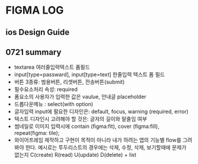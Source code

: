 # FIGMA LOG
## ios Design Guide


## 0721 summary
- textarea 여러줄입력텍스트 품필드
- input[type=passward], input[type=text] 한줄입력 텍스트 폼 필드
- 버튼 3종류: 범용버튼, 리셋버튼, 전송버튼(submit)
- 필수요소처리 속성: required
- 폼요소의 사용자가 입력한 값은 vaulue, 안내글 placeholder
- 드롭다운메뉴 : select(with option)
- 글자입력 input에 필요한 디자인은: default, focus, warning (required, error)
- 텍스트 디자인시 고려해야 할 것은: 글자의 길이와 말줄임 여부
- 썸네일로 이미지 입력시에 contain (figma:fit), cover (figma:fill), repeat(figma: tile);
- 와이어프레임 제작하고 구현이 목적이 아니라 내가 하려는 앱의 기능별 flow를 그려봐야 한다.
예시로는 투두리스트의 경우에는 삭제, 수정, 삭제, 보기할때에 문제가 없는지 
C(create) R(read) U(update) D(delete) + list
